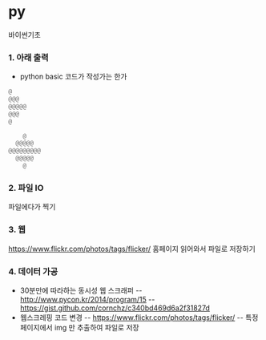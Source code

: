 py
==

바이썬기초

### 1. 아래 출력
- python basic 코드가 작성가는 한가
```python
@
@@@
@@@@@
@@@
@
```

```python
    @
  @@@@@
@@@@@@@@@
  @@@@@
    @
```
### 2. 파일 IO
파일에다가 찍기


### 3. 웹
https://www.flickr.com/photos/tags/flicker/
홈페이지 읽어와서 파일로 저장하기

### 4. 데이터 가공
- 30분만에 따라하는 동시성 웹 스크래퍼
-- http://www.pycon.kr/2014/program/15
-- https://gist.github.com/cornchz/c340bd469d6a2f31827d
- 웹스크레핑 코드 변경
-- https://www.flickr.com/photos/tags/flicker/
-- 특정 페이지에서 img 만 추출하여 파일로 저장
